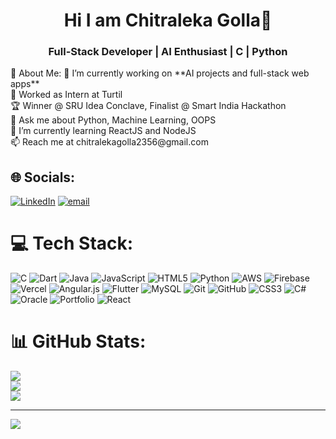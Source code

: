 <h1 align="center"> Hi I am Chitraleka Golla👋</h1>
<h3 align="center">Full-Stack Developer | AI Enthusiast | C | Python</h3>
💫 About Me:
🧠 I’m currently working on **AI projects and full-stack web apps**  <br>🔭 Worked as Intern at Turtil<br>🏆 Winner @ SRU Idea Conclave, Finalist @ Smart India Hackathon<br>💬 Ask me about Python, Machine Learning, OOPS<br>🌱 I’m currently learning ReactJS and NodeJS<br>📫 Reach me at chitralekagolla2356@gmail.com


## 🌐 Socials:
[![LinkedIn](https://img.shields.io/badge/LinkedIn-%230077B5.svg?logo=linkedin&logoColor=white)](https://linkedin.com/in/https://www.linkedin.com/in/chitraleka-golla-4751a427b/) [![email](https://img.shields.io/badge/Email-D14836?logo=gmail&logoColor=white)](mailto:chitralekagolla2356@gmail.com) 

# 💻 Tech Stack:
![C](https://img.shields.io/badge/c-%2300599C.svg?style=for-the-badge&logo=c&logoColor=white) ![Dart](https://img.shields.io/badge/dart-%230175C2.svg?style=for-the-badge&logo=dart&logoColor=white) ![Java](https://img.shields.io/badge/java-%23ED8B00.svg?style=for-the-badge&logo=openjdk&logoColor=white) ![JavaScript](https://img.shields.io/badge/javascript-%23323330.svg?style=for-the-badge&logo=javascript&logoColor=%23F7DF1E) ![HTML5](https://img.shields.io/badge/html5-%23E34F26.svg?style=for-the-badge&logo=html5&logoColor=white) ![Python](https://img.shields.io/badge/python-3670A0?style=for-the-badge&logo=python&logoColor=ffdd54) ![AWS](https://img.shields.io/badge/AWS-%23FF9900.svg?style=for-the-badge&logo=amazon-aws&logoColor=white) ![Firebase](https://img.shields.io/badge/firebase-%23039BE5.svg?style=for-the-badge&logo=firebase) ![Vercel](https://img.shields.io/badge/vercel-%23000000.svg?style=for-the-badge&logo=vercel&logoColor=white) ![Angular.js](https://img.shields.io/badge/angular.js-%23E23237.svg?style=for-the-badge&logo=angularjs&logoColor=white) ![Flutter](https://img.shields.io/badge/Flutter-%2302569B.svg?style=for-the-badge&logo=Flutter&logoColor=white) ![MySQL](https://img.shields.io/badge/mysql-4479A1.svg?style=for-the-badge&logo=mysql&logoColor=white) ![Git](https://img.shields.io/badge/git-%23F05033.svg?style=for-the-badge&logo=git&logoColor=white) ![GitHub](https://img.shields.io/badge/github-%23121011.svg?style=for-the-badge&logo=github&logoColor=white) ![CSS3](https://img.shields.io/badge/css3-%231572B6.svg?style=for-the-badge&logo=css3&logoColor=white) ![C#](https://img.shields.io/badge/c%23-%23239120.svg?style=for-the-badge&logo=csharp&logoColor=white) ![Oracle](https://img.shields.io/badge/Oracle-F80000?style=for-the-badge&logo=oracle&logoColor=white) ![Portfolio](https://img.shields.io/badge/Portfolio-%23000000.svg?style=for-the-badge&logo=firefox&logoColor=#FF7139) ![React](https://img.shields.io/badge/react-%2320232a.svg?style=for-the-badge&logo=react&logoColor=%2361DAFB)
# 📊 GitHub Stats:
![](https://github-readme-stats.vercel.app/api?username=GollaChitraleka&theme=dark&hide_border=false&include_all_commits=false&count_private=false)<br/>
![](https://nirzak-streak-stats.vercel.app/?user=GollaChitraleka&theme=dark&hide_border=false)<br/>
![](https://github-readme-stats.vercel.app/api/top-langs/?username=GollaChitraleka&theme=dark&hide_border=false&include_all_commits=false&count_private=false&layout=compact)

---
[![](https://visitcount.itsvg.in/api?id=GollaChitraleka&icon=0&color=0)](https://visitcount.itsvg.in)

<!-- Proudly created with GPRM ( https://gprm.itsvg.in ) -->
